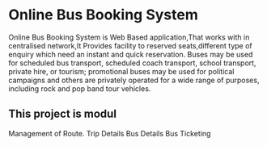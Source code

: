 <h1> Online Bus Booking System </h1>
Online Bus Booking System is Web Based application,That works with in centralised network,It Provides facility to reserved seats,different type of enquiry which need an instant and quick reservation. Buses may be used for scheduled bus transport, scheduled coach transport, school transport, private hire, or tourism; promotional buses may be used for political campaigns and others are privately operated for a wide range of purposes, including rock and pop band tour vehicles.
<h2>This project is modul</h2>
Management of Route.
Trip Details
Bus Details
Bus Ticketing

